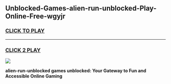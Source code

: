
## Unblocked-Games-alien-run-unblocked-Play-Online-Free-wgyjr
<h3>
<a href="https://premium76.site?title=alien-run-unblocked&ref=26A">CLICK TO PLAY</a></h3>
<hr>

<h3>
<a href="https://premium76.site?title=alien-run-unblocked&ref=26A">CLICK 2 PLAY</a>
  
</h3>

<a href="https://premium76.site?title=alien-run-unblocked&ref=26A"><img src="https://clearcache.store/games.png"></a>


**alien-run-unblocked games unblocked: Your Gateway to Fun and Accessible Online Gaming**
